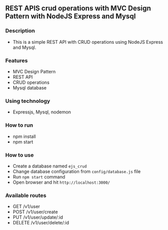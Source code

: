 ## REST APIS crud operations with MVC Design Pattern with NodeJS Express and Mysql

### Description
- This is a simple REST API with CRUD operations using NodeJS Express and Mysql.

### Features
- MVC Design Pattern
- REST API
- CRUD operations
- Mysql database

### Using technology
- Expressjs, Mysql, nodemon

### How to run
- npm install
- npm start

### How to use
- Create a database named `ejs_crud`
- Change database configuration from `config/database.js` file
- Run `npm start` command
- Open browser and hit `http://localhost:3000/`

### Available routes
- GET    /v1/user
- POST   /v1/user/create
- PUT    /v1/user/update/:id
- DELETE /v1/user/delete/:id
